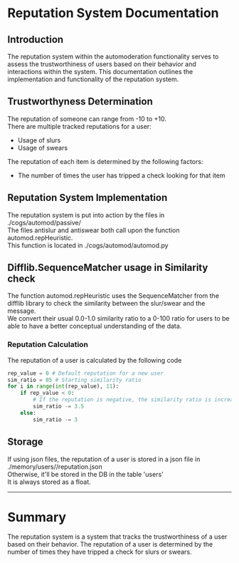 # Reputation System Documentation

## Introduction
The reputation system within the automoderation functionality serves to assess the trustworthiness of users based on their behavior and interactions within the system. This documentation outlines the implementation and functionality of the reputation system.

## Trustworthyness Determination
The reputation of someone can range from -10 to +10.<br>
There are multiple tracked reputations for a user:
- Usage of slurs
- Usage of swears<br>

The reputation of each item is determined by the following factors:
- The number of times the user has tripped a check looking for that item

## Reputation System Implementation
The reputation system is put into action by the files in ./cogs/automod/passive/<br>
The files antislur and antiswear both call upon the function automod.repHeuristic. <br>
This function is located in ./cogs/automod/automod.py<br>

## Difflib.SequenceMatcher usage in Similarity check
The function automod.repHeuristic uses the SequenceMatcher from the difflib library to check the similarity between the slur/swear and the message. <br>
We convert their usual 0.0-1.0 similarity ratio to a 0-100 ratio for users to be able to have a better conceptual understanding of the data.

### Reputation Calculation
The reputation of a user is calculated by the following code
```python
rep_value = 0 # Default reputation for a new user
sim_ratio = 85 # Starting similarity ratio
for i in range(int(rep_value), 11):
    if rep_value < 0:
        # If the reputation is negative, the similarity ratio is increased
        sim_ratio -= 3.5
    else:
        sim_ratio -= 3
```

## Storage
If using json files, the reputation of a user is stored in a json file in ./memory/users/<uuid>/reputation.json<br>
Otherwise, it'll be stored in the DB in the table 'users'<br>
It is always stored as a float.

<hr>

# Summary
The reputation system is a system that tracks the trustworthiness of a user based on their behavior. The reputation of a user is determined by the number of times they have tripped a check for slurs or swears.